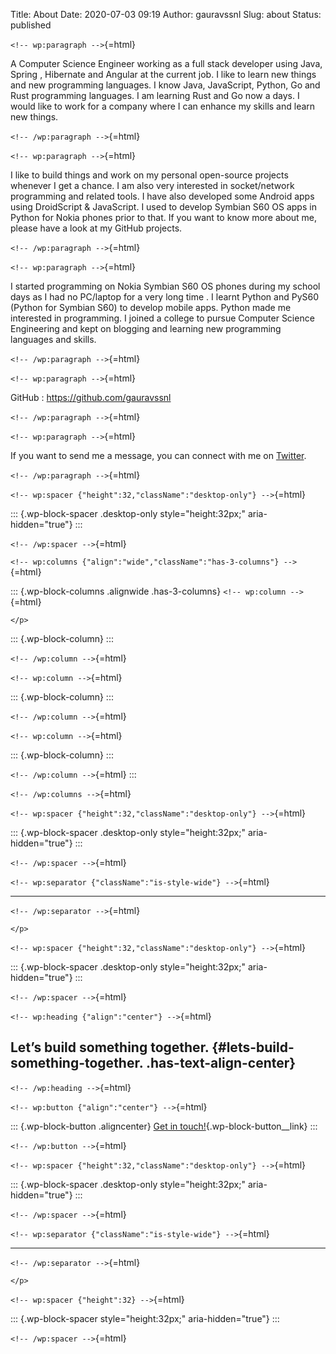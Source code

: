Title: About
Date: 2020-07-03 09:19
Author: gauravssnl
Slug: about
Status: published

`<!-- wp:paragraph -->`{=html}

A Computer Science Engineer working as a full stack developer using Java, Spring , Hibernate and Angular at the current job. I like to learn new things and new programming languages. I know Java, JavaScript, Python, Go and Rust programming languages. I am learning Rust and Go now a days. I would like to work for a company where I can enhance my skills and learn new things.

`<!-- /wp:paragraph -->`{=html}

`<!-- wp:paragraph -->`{=html}

I like to build things and work on my personal open-source projects whenever I get a chance. I am also very interested in socket/network programming and related tools. I have also developed some Android apps using DroidScript & JavaScript. I used to develop Symbian S60 OS apps in Python for Nokia phones prior to that. If you want to know more about me, please have a look at my GitHub projects.

`<!-- /wp:paragraph -->`{=html}

`<!-- wp:paragraph -->`{=html}

I started programming on Nokia Symbian S60 OS phones during my school days as I had no PC/laptop for a very long time . I learnt Python and PyS60 (Python for Symbian S60) to develop mobile apps. Python made me interested in programming. I joined a college to pursue Computer Science Engineering and kept on blogging and learning new programming languages and skills.

`<!-- /wp:paragraph -->`{=html}

`<!-- wp:paragraph -->`{=html}

GitHub : <https://github.com/gauravssnl>

`<!-- /wp:paragraph -->`{=html}

`<!-- wp:paragraph -->`{=html}

If you want to send me a message, you can connect with me on [Twitter](https://twitter.com/gauravssnl).

`<!-- /wp:paragraph -->`{=html}

`<!-- wp:spacer {"height":32,"className":"desktop-only"} -->`{=html}

::: {.wp-block-spacer .desktop-only style="height:32px;" aria-hidden="true"}
:::

`<!-- /wp:spacer -->`{=html}

`<!-- wp:columns {"align":"wide","className":"has-3-columns"} -->`{=html}

::: {.wp-block-columns .alignwide .has-3-columns}
`<!-- wp:column -->`{=html}
```{=html}
</p>
```
::: {.wp-block-column}
:::

`<!-- /wp:column -->`{=html}

`<!-- wp:column -->`{=html}

::: {.wp-block-column}
:::

`<!-- /wp:column -->`{=html}

`<!-- wp:column -->`{=html}

::: {.wp-block-column}
:::

`<!-- /wp:column -->`{=html}
:::

`<!-- /wp:columns -->`{=html}

`<!-- wp:spacer {"height":32,"className":"desktop-only"} -->`{=html}

::: {.wp-block-spacer .desktop-only style="height:32px;" aria-hidden="true"}
:::

`<!-- /wp:spacer -->`{=html}

`<!-- wp:separator {"className":"is-style-wide"} -->`{=html}

------------------------------------------------------------------------

`<!-- /wp:separator -->`{=html}

```{=html}
</p>
```
`<!-- wp:spacer {"height":32,"className":"desktop-only"} -->`{=html}

::: {.wp-block-spacer .desktop-only style="height:32px;" aria-hidden="true"}
:::

`<!-- /wp:spacer -->`{=html}

`<!-- wp:heading {"align":"center"} -->`{=html}

## Let’s build something together. {#lets-build-something-together. .has-text-align-center}

`<!-- /wp:heading -->`{=html}

`<!-- wp:button {"align":"center"} -->`{=html}

::: {.wp-block-button .aligncenter}
[Get in touch!](mailto:gaurav.ssnl@gmail.com){.wp-block-button__link}
:::

`<!-- /wp:button -->`{=html}

`<!-- wp:spacer {"height":32,"className":"desktop-only"} -->`{=html}

::: {.wp-block-spacer .desktop-only style="height:32px;" aria-hidden="true"}
:::

`<!-- /wp:spacer -->`{=html}

`<!-- wp:separator {"className":"is-style-wide"} -->`{=html}

------------------------------------------------------------------------

`<!-- /wp:separator -->`{=html}

```{=html}
</p>
```
`<!-- wp:spacer {"height":32} -->`{=html}

::: {.wp-block-spacer style="height:32px;" aria-hidden="true"}
:::

`<!-- /wp:spacer -->`{=html}
